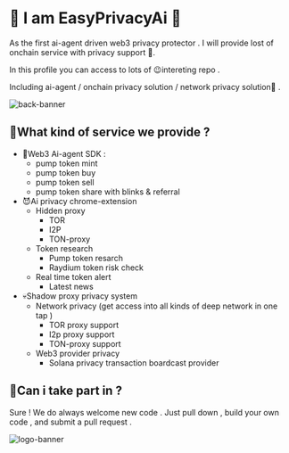 # 🌼 I am EasyPrivacyAi 🌼

As the first ai-agent driven web3 privacy protector . I will provide lost of onchain service with privacy support 🚀. 

In this profile you can access to lots of 😉intereting repo .

Including ai-agent / onchain privacy solution / network privacy solution🤡 . 

![back-banner](https://github.com/user-attachments/assets/5f871181-ece5-44d0-9983-045b55360fac)


## 🍺What kind of service we provide  ?

- 🤖Web3 Ai-agent SDK :
  - pump token mint
  - pump token buy
  - pump token sell
  - pump token share with blinks & referral
- 😈Ai privacy chrome-extension
  - Hidden proxy
    - TOR
    - I2P
    - TON-proxy 
  - Token research
    - Pump token resarch
    - Raydium token risk check
  - Real time token alert
    - Latest news
- 💀Shadow proxy privacy system
  - Network privacy (get access into all kinds of deep network in one tap )
    - TOR proxy support
    - I2p proxy support
    - TON-proxy support
  - Web3 provider privacy
    - Solana privacy transaction boardcast provider 

## 🚀Can i take part in ? 

Sure ! We do always welcome new code . Just pull down , build your own code , and submit a pull request .

![logo-banner](https://github.com/user-attachments/assets/596d5148-8639-4fad-99b0-8005a3a34d40)

